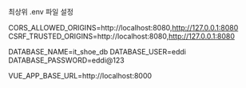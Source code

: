 최상위 .env 파일 설정

CORS_ALLOWED_ORIGINS=http://localhost:8080,http://127.0.0.1:8080
CSRF_TRUSTED_ORIGINS=http://localhost:8080,http://127.0.0.1:8080

DATABASE_NAME=it_shoe_db
DATABASE_USER=eddi
DATABASE_PASSWORD=eddi@123

VUE_APP_BASE_URL=http://localhost:8000
